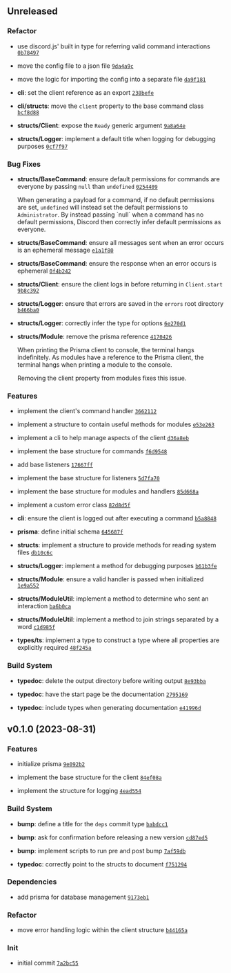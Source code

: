 ## Unreleased

### Refactor

- use discord.js' built in type for referring valid command interactions <code>[0b78497](https://github.com/Norviah/bot/commit/0b78497651ee91c9cec6927b3a6b5b5b5adbc286)</code>

- move the config file to a json file <code>[9da4a9c](https://github.com/Norviah/bot/commit/9da4a9c1d07eb5a64b8a5ae7a5f990c92c235ce3)</code>

- move the logic for importing the config into a separate file <code>[da9f181](https://github.com/Norviah/bot/commit/da9f181b565e9696d37dc8e4399c532eb8c8c929)</code>

- **cli**: set the client reference as an export <code>[238befe](https://github.com/Norviah/bot/commit/238befe0116ae78d70540e3423874b48249baa3f)</code>

- **cli/structs**: move the `client` property to the base command class <code>[bcf8d88](https://github.com/Norviah/bot/commit/bcf8d88a210cb26f1fc415c694d5b627f7634006)</code>

- **structs/Client**: expose the `Ready` generic argument <code>[9a8a64e](https://github.com/Norviah/bot/commit/9a8a64e42ae9a704851eded16b943f2d9994b9d5)</code>

- **structs/Logger**: implement a default title when logging for debugging purposes <code>[0cf7f97](https://github.com/Norviah/bot/commit/0cf7f97296e96765ba6e486a8a0584ce8d2b68b7)</code>

### Bug Fixes

- **structs/BaseCommand**: ensure default permissions for commands are everyone by passing `null` than `undefined` <code>[0254409](https://github.com/Norviah/bot/commit/0254409b61a472a9c554d29fa07c5552e51d9df8)</code>

	When generating a payload for a command, if no default permissions are
	set, `undefined` will instead set the default permissions to
	`Administrator`. By instead passing \`null\` when a command has no default permissions,
	Discord then correctly infer default permissions as everyone.

- **structs/BaseCommand**: ensure all messages sent when an error occurs is an ephemeral message <code>[e1a1f80](https://github.com/Norviah/bot/commit/e1a1f807da456e47627af7cdc89a84ab171c0ff8)</code>

- **structs/BaseCommand**: ensure the response when an error occurs is ephemeral <code>[0f4b242](https://github.com/Norviah/bot/commit/0f4b242048e86fa1380a1b7d7baeb70206933087)</code>

- **structs/Client**: ensure the client logs in before returning in `Client.start` <code>[9b8c392](https://github.com/Norviah/bot/commit/9b8c392ee8a0de8c6cdafd08787964f2b995f3db)</code>

- **structs/Logger**: ensure that errors are saved in the `errors` root directory <code>[b466ba0](https://github.com/Norviah/bot/commit/b466ba00aa81acb2413cbc2a83872c98c907a379)</code>

- **structs/Logger**: correctly infer the type for options <code>[6e270d1](https://github.com/Norviah/bot/commit/6e270d112a6cbbaffcaf32005271e6b3f3c5dbd9)</code>

- **structs/Module**: remove the prisma reference <code>[4170426](https://github.com/Norviah/bot/commit/41704267e0399e71101d770078186c3062080edd)</code>

	When printing the Prisma client to console, the terminal hangs
	indefinitely. As modules have a reference to the Prisma client, the
	terminal hangs when printing a module to the console.
	
	Removing the client property from modules fixes this issue.

### Features

- implement the client's command handler <code>[3662112](https://github.com/Norviah/bot/commit/3662112ec31af435ecccf4cc6a6054a9d318cfa0)</code>

- implement a structure to contain useful methods for modules <code>[e53e263](https://github.com/Norviah/bot/commit/e53e263fe770c5c0ee10a7a5d261ab33a14c7300)</code>

- implement a cli to help manage aspects of the client <code>[d36a8eb](https://github.com/Norviah/bot/commit/d36a8eb9a543b90abd96538b34f16362fe6b5dc7)</code>

- implement the base structure for commands <code>[f6d9548](https://github.com/Norviah/bot/commit/f6d9548204fb64312492d3e113354e67ed938cff)</code>

- add base listeners <code>[17667ff](https://github.com/Norviah/bot/commit/17667ff290aca85dd6c4f6e96c795a02fb309018)</code>

- implement the base structure for listeners <code>[5d7fa70](https://github.com/Norviah/bot/commit/5d7fa7026b822840f8dd56d29c6cf31a2d03f79f)</code>

- implement the base structure for modules and handlers <code>[85d668a](https://github.com/Norviah/bot/commit/85d668ae22c2165d8a3f3b139ce5dd1af38ca3e8)</code>

- implement a custom error class <code>[82d8d5f](https://github.com/Norviah/bot/commit/82d8d5f47694773987e3c758c37e72b906a1f009)</code>

- **cli**: ensure the client is logged out after executing a command <code>[b5a8848](https://github.com/Norviah/bot/commit/b5a88485291e499cea779b0677b8f5c4afdbdef5)</code>

- **prisma**: define initial schema <code>[645687f](https://github.com/Norviah/bot/commit/645687f5516aec7e695c34c1829f1d8b5d4c27c9)</code>

- **structs**: implement a structure to provide methods for reading system files <code>[db10c6c](https://github.com/Norviah/bot/commit/db10c6cf58ab1fb2e8b9f687fe927b5dc67df0fe)</code>

- **structs/Logger**: implement a method for debugging purposes <code>[b61b3fe](https://github.com/Norviah/bot/commit/b61b3fea3edc0cc34bd951b783660a8f83166d0b)</code>

- **structs/Module**: ensure a valid handler is passed when initialized <code>[1e9a552](https://github.com/Norviah/bot/commit/1e9a552388939fb215638635932bb192759684ee)</code>

- **structs/ModuleUtil**: implement a method to determine who sent an interaction <code>[ba6b0ca](https://github.com/Norviah/bot/commit/ba6b0ca312ee52baee5dad20dc63103ddbabaf92)</code>

- **structs/ModuleUtil**: implement a method to join strings separated by a word <code>[c1d985f](https://github.com/Norviah/bot/commit/c1d985f6828b91ce8c51b1e9c977c4f42fb7f804)</code>

- **types/ts**: implement a type to construct a type where all properties are explicitly required <code>[48f245a](https://github.com/Norviah/bot/commit/48f245a5677ef9c7a8bf2893037d7a9d0ce90060)</code>

### Build System

- **typedoc**: delete the output directory before writing output <code>[8e93bba](https://github.com/Norviah/bot/commit/8e93bba800de477d08b2a33d741c03877d590507)</code>

- **typedoc**: have the start page be the documentation <code>[2795169](https://github.com/Norviah/bot/commit/27951690a8efc2e4c108e74b368b95a742a11690)</code>

- **typedoc**: include types when generating documentation <code>[e41996d](https://github.com/Norviah/bot/commit/e41996dd9416e3cf1251d2a6d39b1d5e58743619)</code>

## v0.1.0 (2023-08-31)

### Features

- initialize prisma <code>[9e092b2](https://github.com/Norviah/bot/commit/9e092b2c593509bd15b21148ee26fc939bbcaf93)</code>

- implement the base structure for the client <code>[84ef08a](https://github.com/Norviah/bot/commit/84ef08a1111ee2f261bd4a47e9b048a24b5893aa)</code>

- implement the structure for logging <code>[4ead554](https://github.com/Norviah/bot/commit/4ead554a256db436aefa0ec49e48c9aa739fc719)</code>

### Build System

- **bump**: define a title for the `deps` commit type <code>[babdcc1](https://github.com/Norviah/bot/commit/babdcc186eee410aaf04e4c718b591b1d9510fa8)</code>

- **bump**: ask for confirmation before releasing a new version <code>[cd87ed5](https://github.com/Norviah/bot/commit/cd87ed5b1d418acc82f1533b23ae17c37f5e2409)</code>

- **bump**: implement scripts to run pre and post bump <code>[7af59db](https://github.com/Norviah/bot/commit/7af59dbaacd91430ffc10f780e34487aa9925d7f)</code>

- **typedoc**: correctly point to the structs to document <code>[f751294](https://github.com/Norviah/bot/commit/f7512946deae888eb2c7cd979f5e179344d4aadb)</code>

### Dependencies

- add prisma for database management <code>[9173eb1](https://github.com/Norviah/bot/commit/9173eb1146af1ab619180abab97fa8741f50e30f)</code>

### Refactor

- move error handling logic within the client structure <code>[b44165a](https://github.com/Norviah/bot/commit/b44165a661544529abeee0294454b6116e9543fe)</code>

### Init

- initial commit <code>[7a2bc55](https://github.com/Norviah/bot/commit/7a2bc559b4b1e46d0d4f5a5a8fbad7fc2c4e271c)</code>